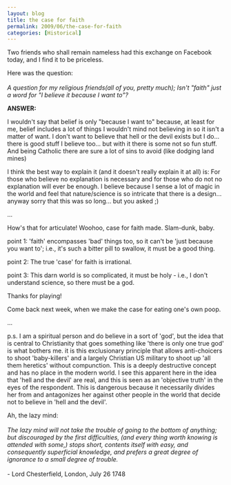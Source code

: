 ```yaml
---
layout: blog
title: the case for faith
permalink: 2009/06/the-case-for-faith
categories: [Historical]
---
```


<p>Two friends who shall remain nameless had this exchange on Facebook today, and I find it to be priceless.</p>
<p>Here was the question:<br />
<i><br />
A question for my religious friends(all of you, pretty much); Isn't "faith" just a word for "I believe it because I want to"?</i></p>
<p><b>ANSWER:</b></p>
<p>I wouldn't say that belief is only "because I want to" because, at least for me, belief includes a lot of things I wouldn't mind not believing in so it isn't a matter of want. I don't want to believe that hell or the devil exists but I do... there is good stuff I believe too... but with it there is some not so fun stuff. And being Catholic there are sure a lot of sins to avoid (like dodging land mines)</p>
<p>I think the best way to explain it (and it doesn't really explain it at all) is: For those who believe no explanation is necessary and for those who do not no explanation will ever be enough. I believe because I sense a lot of magic in the world and feel that nature/science is so intricate that there is a design... anyway sorry that this was so long... but you asked ;)</p>
<p>...</p>
<p>How's that for articulate! Woohoo, case for faith made. Slam-dunk, baby.</p>
<p>point 1: 'faith' encompasses 'bad' things too, so it can't be 'just because you want to'; i.e., it's such a bitter pill to swallow, it must be a good thing.</p>
<p>point 2: The true 'case' for faith is irrational.</p>
<p>point 3: This darn world is so complicated, it must be holy - i.e., I don't understand science, so there must be a god.</p>
<p>Thanks for playing!</p>
<p>Come back next week, when we make the case for eating one's own poop.</p>
<p>...</p>
<p>p.s. I am a spiritual person and do believe in a sort of 'god', but the idea that is central to Christianity that goes something like 'there is only one true god' is what bothers me. it is this exclusionary principle that allows anti-choicers to shoot 'baby-killers' and a largely Christian US military to shoot up 'all them heretics' without compunction. This is a deeply destructive concept and has no place in the modern world. I see this apparent here in the idea that 'hell and the devil' are real, and this is seen as an 'objective truth' in the eyes of the respondent. This is dangerous because it necessarily divides her from and antagonizes her against other people in the world that decide not to believe in 'hell and the devil'.</p>
<p>Ah, the lazy mind:<br />
<i><br />
The lazy mind will not take the trouble of going to the bottom of anything; but discouraged by the first difficulties, (and every thing worth knowing is attended with some,) stops short, contents itself with easy, and consequently superficial knowledge, and prefers a great degree of ignorance to a small degree of trouble.<br />
</i><br />
- Lord Chesterfield, London, July 26 1748</p>
